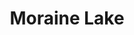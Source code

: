 ---
layout: product
product_id: 1491345014846
id: 1491345014846
title: Moraine Lake
body_html: >-
  <p>Taken at Moraine Lake during the summer of 2018.</p>

  <p>This photo has a deep meaning to me. The photo I used as a wallpaper on my very first computer was a photo from Moraine Lake. I promised myself that I’d go see it in person someday so that morning when we arrived at the parking lot and realized it was full, I was nervous. Thankfully, Jacquelynn is a saint and said that I should go take photos while she drove around until a spot opened up. When I laid eyes on the scene that I had been staring at through a screen for years I couldn’t help but be overwhelmed with emotion.</p>

  <p> </p>
vendor: Connell McCarthy
product_type: Posters, Prints, & Visual Artwork
created_at: 2018-10-13T20:54:11-04:00
handle: moraine-lake
updated_at: 2022-03-31T15:42:57-04:00
published_at: 2018-08-22T19:38:24-04:00
template_suffix: ""
status: active
published_scope: global
tags: Batch 02, forest, lake, mountain, mountains, Print, Trees, water
admin_graphql_api_id: gid://shopify/Product/1491345014846
variants:
  - id: 39577050906686
    product_id: 1491345014846
    title: 8x10” / Full Colour
    price: "35.00"
    sku: CM-PP-B2-07-XXS-FC
    position: 1
    inventory_policy: continue
    compare_at_price: null
    fulfillment_service: manual
    inventory_management: shopify
    option1: 8x10”
    option2: Full Colour
    option3: null
    created_at: 2021-09-01T11:54:23-04:00
    updated_at: 2022-02-07T15:50:03-05:00
    taxable: true
    barcode: ""
    grams: 208
    image_id: 6203606237246
    weight: 0.208
    weight_unit: kg
    inventory_item_id: 41671491551294
    inventory_quantity: 100
    old_inventory_quantity: 100
    requires_shipping: true
    admin_graphql_api_id: gid://shopify/ProductVariant/39577050906686
  - id: 39577050939454
    product_id: 1491345014846
    title: 8x10” / Black & White
    price: "35.00"
    sku: CM-PP-B2-07-XXS-BW
    position: 2
    inventory_policy: continue
    compare_at_price: null
    fulfillment_service: manual
    inventory_management: shopify
    option1: 8x10”
    option2: Black & White
    option3: null
    created_at: 2021-09-01T11:54:23-04:00
    updated_at: 2022-02-07T15:50:04-05:00
    taxable: true
    barcode: ""
    grams: 208
    image_id: 6203606106174
    weight: 0.208
    weight_unit: kg
    inventory_item_id: 41671491584062
    inventory_quantity: 100
    old_inventory_quantity: 100
    requires_shipping: true
    admin_graphql_api_id: gid://shopify/ProductVariant/39577050939454
  - id: 39577050972222
    product_id: 1491345014846
    title: 8.5x11” / Full Colour
    price: "35.00"
    sku: CM-PP-B2-07-XS-FC
    position: 3
    inventory_policy: continue
    compare_at_price: null
    fulfillment_service: manual
    inventory_management: shopify
    option1: 8.5x11”
    option2: Full Colour
    option3: null
    created_at: 2021-09-01T11:54:23-04:00
    updated_at: 2022-02-07T15:50:02-05:00
    taxable: true
    barcode: ""
    grams: 208
    image_id: 6203606237246
    weight: 0.208
    weight_unit: kg
    inventory_item_id: 41671491616830
    inventory_quantity: 100
    old_inventory_quantity: 100
    requires_shipping: true
    admin_graphql_api_id: gid://shopify/ProductVariant/39577050972222
  - id: 39577051004990
    product_id: 1491345014846
    title: 8.5x11” / Black & White
    price: "35.00"
    sku: CM-PP-B2-07-XS-BW
    position: 4
    inventory_policy: continue
    compare_at_price: null
    fulfillment_service: manual
    inventory_management: shopify
    option1: 8.5x11”
    option2: Black & White
    option3: null
    created_at: 2021-09-01T11:54:23-04:00
    updated_at: 2022-02-07T15:50:02-05:00
    taxable: true
    barcode: ""
    grams: 208
    image_id: 6203606106174
    weight: 0.208
    weight_unit: kg
    inventory_item_id: 41671491649598
    inventory_quantity: 100
    old_inventory_quantity: 100
    requires_shipping: true
    admin_graphql_api_id: gid://shopify/ProductVariant/39577051004990
  - id: 39577051037758
    product_id: 1491345014846
    title: 13x19” / Full Colour
    price: "40.00"
    sku: CM-PP-B2-07-S-FC
    position: 5
    inventory_policy: continue
    compare_at_price: null
    fulfillment_service: manual
    inventory_management: shopify
    option1: 13x19”
    option2: Full Colour
    option3: null
    created_at: 2021-09-01T11:54:24-04:00
    updated_at: 2022-02-07T15:50:01-05:00
    taxable: true
    barcode: ""
    grams: 208
    image_id: 6203606237246
    weight: 0.208
    weight_unit: kg
    inventory_item_id: 41671491682366
    inventory_quantity: 100
    old_inventory_quantity: 100
    requires_shipping: true
    admin_graphql_api_id: gid://shopify/ProductVariant/39577051037758
  - id: 39577051070526
    product_id: 1491345014846
    title: 13x19” / Black & White
    price: "40.00"
    sku: CM-PP-B2-07-S-BW
    position: 6
    inventory_policy: continue
    compare_at_price: null
    fulfillment_service: manual
    inventory_management: shopify
    option1: 13x19”
    option2: Black & White
    option3: null
    created_at: 2021-09-01T11:54:24-04:00
    updated_at: 2022-02-07T15:50:03-05:00
    taxable: true
    barcode: ""
    grams: 208
    image_id: 6203606106174
    weight: 0.208
    weight_unit: kg
    inventory_item_id: 41671491715134
    inventory_quantity: 100
    old_inventory_quantity: 100
    requires_shipping: true
    admin_graphql_api_id: gid://shopify/ProductVariant/39577051070526
  - id: 39577051103294
    product_id: 1491345014846
    title: 16x20” / Full Colour
    price: "50.00"
    sku: CM-PP-B2-07-M-FC
    position: 7
    inventory_policy: continue
    compare_at_price: null
    fulfillment_service: manual
    inventory_management: shopify
    option1: 16x20”
    option2: Full Colour
    option3: null
    created_at: 2021-09-01T11:54:24-04:00
    updated_at: 2022-02-07T15:50:06-05:00
    taxable: true
    barcode: ""
    grams: 208
    image_id: 6203606237246
    weight: 0.208
    weight_unit: kg
    inventory_item_id: 41671491747902
    inventory_quantity: 100
    old_inventory_quantity: 100
    requires_shipping: true
    admin_graphql_api_id: gid://shopify/ProductVariant/39577051103294
  - id: 39577051136062
    product_id: 1491345014846
    title: 16x20” / Black & White
    price: "50.00"
    sku: CM-PP-B2-07-M-BW
    position: 8
    inventory_policy: continue
    compare_at_price: null
    fulfillment_service: manual
    inventory_management: shopify
    option1: 16x20”
    option2: Black & White
    option3: null
    created_at: 2021-09-01T11:54:24-04:00
    updated_at: 2022-02-07T15:50:06-05:00
    taxable: true
    barcode: ""
    grams: 208
    image_id: 6203606106174
    weight: 0.208
    weight_unit: kg
    inventory_item_id: 41671491780670
    inventory_quantity: 100
    old_inventory_quantity: 100
    requires_shipping: true
    admin_graphql_api_id: gid://shopify/ProductVariant/39577051136062
  - id: 39577051168830
    product_id: 1491345014846
    title: 20x24” / Full Colour
    price: "60.00"
    sku: CM-PP-B2-07-L-FC
    position: 9
    inventory_policy: continue
    compare_at_price: null
    fulfillment_service: manual
    inventory_management: shopify
    option1: 20x24”
    option2: Full Colour
    option3: null
    created_at: 2021-09-01T11:54:24-04:00
    updated_at: 2022-02-07T15:50:06-05:00
    taxable: true
    barcode: ""
    grams: 208
    image_id: 6203606237246
    weight: 0.208
    weight_unit: kg
    inventory_item_id: 41671491813438
    inventory_quantity: 100
    old_inventory_quantity: 100
    requires_shipping: true
    admin_graphql_api_id: gid://shopify/ProductVariant/39577051168830
  - id: 39577051201598
    product_id: 1491345014846
    title: 20x24” / Black & White
    price: "60.00"
    sku: CM-PP-B2-07-L-BW
    position: 10
    inventory_policy: continue
    compare_at_price: null
    fulfillment_service: manual
    inventory_management: shopify
    option1: 20x24”
    option2: Black & White
    option3: null
    created_at: 2021-09-01T11:54:24-04:00
    updated_at: 2022-02-07T15:50:06-05:00
    taxable: true
    barcode: ""
    grams: 208
    image_id: 6203606106174
    weight: 0.208
    weight_unit: kg
    inventory_item_id: 41671491846206
    inventory_quantity: 100
    old_inventory_quantity: 100
    requires_shipping: true
    admin_graphql_api_id: gid://shopify/ProductVariant/39577051201598
  - id: 39577051234366
    product_id: 1491345014846
    title: 20x30” / Full Colour
    price: "70.00"
    sku: CM-PP-B2-07-XL-FC
    position: 11
    inventory_policy: continue
    compare_at_price: null
    fulfillment_service: manual
    inventory_management: shopify
    option1: 20x30”
    option2: Full Colour
    option3: null
    created_at: 2021-09-01T11:54:24-04:00
    updated_at: 2022-02-07T15:50:10-05:00
    taxable: true
    barcode: ""
    grams: 208
    image_id: 6203606237246
    weight: 0.208
    weight_unit: kg
    inventory_item_id: 41671491878974
    inventory_quantity: 100
    old_inventory_quantity: 100
    requires_shipping: true
    admin_graphql_api_id: gid://shopify/ProductVariant/39577051234366
  - id: 39577051267134
    product_id: 1491345014846
    title: 20x30” / Black & White
    price: "70.00"
    sku: CM-PP-B2-07-XL-BW
    position: 12
    inventory_policy: continue
    compare_at_price: null
    fulfillment_service: manual
    inventory_management: shopify
    option1: 20x30”
    option2: Black & White
    option3: null
    created_at: 2021-09-01T11:54:24-04:00
    updated_at: 2022-02-07T15:50:10-05:00
    taxable: true
    barcode: ""
    grams: 208
    image_id: 6203606106174
    weight: 0.208
    weight_unit: kg
    inventory_item_id: 41671491911742
    inventory_quantity: 100
    old_inventory_quantity: 100
    requires_shipping: true
    admin_graphql_api_id: gid://shopify/ProductVariant/39577051267134
  - id: 39577051299902
    product_id: 1491345014846
    title: 24x36” / Full Colour
    price: "90.00"
    sku: CM-PP-B2-07-XXL-FC
    position: 13
    inventory_policy: continue
    compare_at_price: null
    fulfillment_service: manual
    inventory_management: shopify
    option1: 24x36”
    option2: Full Colour
    option3: null
    created_at: 2021-09-01T11:54:24-04:00
    updated_at: 2022-02-07T15:50:10-05:00
    taxable: true
    barcode: ""
    grams: 208
    image_id: 6203606237246
    weight: 0.208
    weight_unit: kg
    inventory_item_id: 41671491944510
    inventory_quantity: 100
    old_inventory_quantity: 100
    requires_shipping: true
    admin_graphql_api_id: gid://shopify/ProductVariant/39577051299902
  - id: 39577051332670
    product_id: 1491345014846
    title: 24x36” / Black & White
    price: "90.00"
    sku: CM-PP-B2-07-XXL-BW
    position: 14
    inventory_policy: continue
    compare_at_price: null
    fulfillment_service: manual
    inventory_management: shopify
    option1: 24x36”
    option2: Black & White
    option3: null
    created_at: 2021-09-01T11:54:24-04:00
    updated_at: 2022-02-07T15:50:11-05:00
    taxable: true
    barcode: ""
    grams: 208
    image_id: 6203606106174
    weight: 0.208
    weight_unit: kg
    inventory_item_id: 41671491977278
    inventory_quantity: 100
    old_inventory_quantity: 100
    requires_shipping: true
    admin_graphql_api_id: gid://shopify/ProductVariant/39577051332670
  - id: 39577051365438
    product_id: 1491345014846
    title: 30x40” / Full Colour
    price: "100.00"
    sku: CM-PP-B2-07-XXXL-FC
    position: 15
    inventory_policy: continue
    compare_at_price: null
    fulfillment_service: manual
    inventory_management: shopify
    option1: 30x40”
    option2: Full Colour
    option3: null
    created_at: 2021-09-01T11:54:24-04:00
    updated_at: 2022-02-07T15:50:10-05:00
    taxable: true
    barcode: ""
    grams: 208
    image_id: 6203606237246
    weight: 0.208
    weight_unit: kg
    inventory_item_id: 41671492010046
    inventory_quantity: 100
    old_inventory_quantity: 100
    requires_shipping: true
    admin_graphql_api_id: gid://shopify/ProductVariant/39577051365438
  - id: 39577051398206
    product_id: 1491345014846
    title: 30x40” / Black & White
    price: "100.00"
    sku: CM-PP-B2-07-XXXL-BW
    position: 16
    inventory_policy: continue
    compare_at_price: null
    fulfillment_service: manual
    inventory_management: shopify
    option1: 30x40”
    option2: Black & White
    option3: null
    created_at: 2021-09-01T11:54:24-04:00
    updated_at: 2022-02-07T15:50:15-05:00
    taxable: true
    barcode: ""
    grams: 208
    image_id: 6203606106174
    weight: 0.208
    weight_unit: kg
    inventory_item_id: 41671492042814
    inventory_quantity: 100
    old_inventory_quantity: 100
    requires_shipping: true
    admin_graphql_api_id: gid://shopify/ProductVariant/39577051398206
options:
  - id: 2045805789246
    product_id: 1491345014846
    name: Size
    position: 1
    values:
      - 8x10”
      - 8.5x11”
      - 13x19”
      - 16x20”
      - 20x24”
      - 20x30”
      - 24x36”
      - 30x40”
  - id: 8589812269118
    product_id: 1491345014846
    name: Color
    position: 2
    values:
      - Full Colour
      - Black & White
images:
  - id: 6203606237246
    product_id: 1491345014846
    position: 1
    created_at: 2019-03-05T11:02:21-05:00
    updated_at: 2019-10-20T18:44:17-04:00
    alt: null
    width: 1000
    height: 1500
    src: https://cdn.shopify.com/s/files/1/1624/2355/products/Print-Shot---Dark-Background-_Moraine-Lake-2019.jpg?v=1571611457
    variant_ids:
      - 39577050906686
      - 39577050972222
      - 39577051037758
      - 39577051103294
      - 39577051168830
      - 39577051234366
      - 39577051299902
      - 39577051365438
    admin_graphql_api_id: gid://shopify/ProductImage/6203606237246
  - id: 6203606106174
    product_id: 1491345014846
    position: 2
    created_at: 2019-03-05T11:02:20-05:00
    updated_at: 2019-10-20T18:44:17-04:00
    alt: null
    width: 1000
    height: 1500
    src: https://cdn.shopify.com/s/files/1/1624/2355/products/Print-Shot---Dark-Background-_Moraine-Lake-2019_-B_W.jpg?v=1571611457
    variant_ids:
      - 39577050939454
      - 39577051004990
      - 39577051070526
      - 39577051136062
      - 39577051201598
      - 39577051267134
      - 39577051332670
      - 39577051398206
    admin_graphql_api_id: gid://shopify/ProductImage/6203606106174
  - id: 28230154551358
    product_id: 1491345014846
    position: 3
    created_at: 2021-05-04T20:07:06-04:00
    updated_at: 2021-05-04T20:07:06-04:00
    alt: null
    width: 2000
    height: 1800
    src: https://cdn.shopify.com/s/files/1/1624/2355/products/PAR_02_0001_cfa2ac12-235b-4694-8e5a-f5cc357ccbad.png?v=1620173226
    variant_ids: []
    admin_graphql_api_id: gid://shopify/ProductImage/28230154551358
image:
  id: 6203606237246
  product_id: 1491345014846
  position: 1
  created_at: 2019-03-05T11:02:21-05:00
  updated_at: 2019-10-20T18:44:17-04:00
  alt: null
  width: 1000
  height: 1500
  src: https://cdn.shopify.com/s/files/1/1624/2355/products/Print-Shot---Dark-Background-_Moraine-Lake-2019.jpg?v=1571611457
  variant_ids:
    - 39577050906686
    - 39577050972222
    - 39577051037758
    - 39577051103294
    - 39577051168830
    - 39577051234366
    - 39577051299902
    - 39577051365438
  admin_graphql_api_id: gid://shopify/ProductImage/6203606237246

---